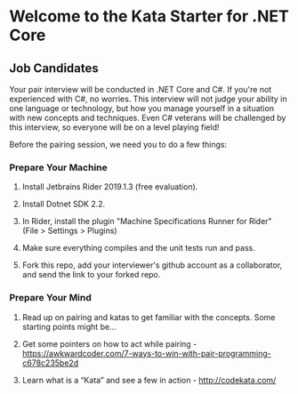 # Welcome to the Kata Starter for .NET Core

## Job Candidates

Your pair interview will be conducted in .NET Core and C#. If you're not experienced with C#, no worries. This interview will not judge your ability in one language or technology, but how you manage yourself in a situation with new concepts and techniques. Even C# veterans will be challenged by this interview, so everyone will be on a level playing field! 

Before the pairing session, we need you to do a few things:

### Prepare Your Machine

1) Install Jetbrains Rider 2019.1.3 (free evaluation).

2) Install Dotnet SDK 2.2.

3) In Rider, install the plugin "Machine Specifications Runner for Rider" (File > Settings > Plugins)

4) Make sure everything compiles and the unit tests run and pass.

5) Fork this repo, add your interviewer's github account as a collaborator, and send the link to your forked repo.

### Prepare Your Mind

1) Read up on pairing and katas to get familiar with the concepts. Some starting points might be...

2) Get some pointers on how to act while pairing - https://awkwardcoder.com/7-ways-to-win-with-pair-programming-c678c235be2d

3) Learn what is a “Kata” and see a few in action - http://codekata.com/
